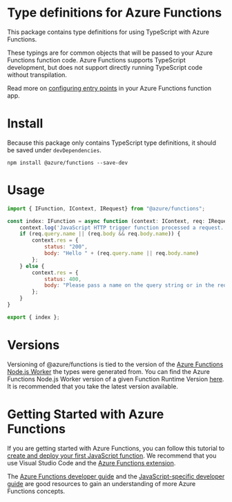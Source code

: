 # Type definitions for Azure Functions
This package contains type definitions for using TypeScript with Azure Functions.

These typings are for common objects that will be passed to your Azure Functions function code. Azure Functions supports TypeScript development, but does not support directly running TypeScript code without transpilation.

Read more on [configuring entry points](https://docs.microsoft.com/azure/azure-functions/functions-reference-node#configure-function-entry-point) in your Azure Functions function app.

# Install
Because this package only contains TypeScript type definitions, it should be saved under `devDependencies`.

`npm install @azure/functions --save-dev`

# Usage
```javascript
import { IFunction, IContext, IRequest} from "@azure/functions";

const index: IFunction = async function (context: IContext, req: IRequest) {
    context.log('JavaScript HTTP trigger function processed a request.');
    if (req.query.name || (req.body && req.body.name)) {
        context.res = {
            status: "200",
            body: "Hello " + (req.query.name || req.body.name)
        };
    } else {
        context.res = {
            status: 400,
            body: "Please pass a name on the query string or in the request body"
        };
    }
}

export { index };
```

# Versions
Versioning of @azure/functions is tied to the version of the [Azure Functions Node.js Worker](https://github.com/Azure/azure-functions-nodejs-worker/releases) the types were generated from. You can find the Azure Functions Node.js Worker version of a given Function Runtime Version [here](https://github.com/Azure/azure-functions-host/releases). It is recommended that you take the latest version available.

# Getting Started with Azure Functions
If you are getting started with Azure Functions, you can follow this tutorial to [create and deploy your first JavaScript function](https://docs.microsoft.com/azure/azure-functions/functions-create-first-function-vs-code). We recommend that you use Visual Studio Code and the [Azure Functions extension](https://code.visualstudio.com/tutorials/functions-extension/getting-started).

The [Azure Functions developer guide](https://docs.microsoft.com/azure/azure-functions/functions-reference) and the [JavaScript-specific developer guide](https://docs.microsoft.com/azure/azure-functions/functions-reference-node) are good resources to gain an understanding of more Azure Functions concepts.


